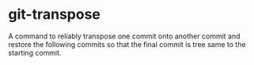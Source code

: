 # git-transpose
A command to reliably transpose one commit onto another commit and restore the following commits so that the final commit is tree same to the starting commit.
